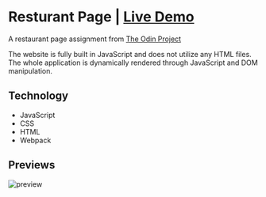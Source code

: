 # Resturant Page | [Live Demo](https://agracanin.github.io/restaurant-page/)

A restaurant page assignment from [The Odin Project](https://www.theodinproject.com/lessons/node-path-javascript-restaurant-page)

The website is fully built in JavaScript and does not utilize any HTML files. The whole application is dynamically rendered through JavaScript and DOM manipulation.

## Technology

- JavaScript
- CSS
- HTML
- Webpack

## Previews
![preview](/dist/images/preview.gif)